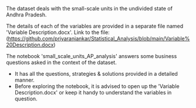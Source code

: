 The dataset deals with the small-scale units in the undivided state of Andhra 
Pradesh. 

The details of each of the variables are provided in a separate file named 'Variable Description.docx'.
Link to the file: (https://github.com/priyaranjankar/Statistical_Analysis/blob/main/Variable%20Description.docx)

The notebook 'small_scale_units_AP_analysis' answers some business questions asked in the context of the dataset.
- It has all the questions, strategies & solutions provided in a  detailed manner.
- Before exploring the notebook, it is advised to open up the 'Variable Description.docx' or keep it handy to understand the variables in question.


